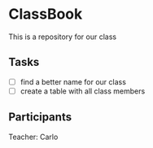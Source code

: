 # ClassBook

This is a repository for our class

## Tasks

- [ ] find a better name for our class
- [ ] create a table with all class members

## Participants

Teacher: Carlo
